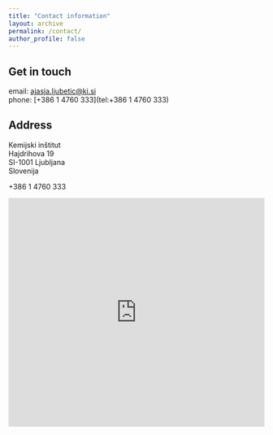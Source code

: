 ```yaml
---
title: "Contact information"
layout: archive
permalink: /contact/
author_profile: false
---
```

Get in touch
------------

email: [ajasja.ljubetic@ki.si](mailto:ajasja.ljubetic@ki.si)<br> 
phone: [+386 1 4760 333](tel:+386 1 4760 333)

Address
-------

Kemijski inštitut<br> 
Hajdrihova 19<br> 
SI-1001 Ljubljana<br> 
Slovenija<br> 

+386 1 4760 333

<iframe src="https://www.google.com/maps/embed?pb=!1m18!1m12!1m3!1d2769.418759357023!2d14.491695976305701!3d46.042744971089334!2m3!1f0!2f0!3f0!3m2!1i1024!2i768!4f13.1!3m3!1m2!1s0x47652d69d86a3165%3A0xd15d11f17164acb9!2sNational%20Institute%20of%20Chemistry!5e0!3m2!1sen!2ssi!4v1732195158461!5m2!1sen!2ssi" style="border:0; height: 450px; width: min(100%, 600px);" allowfullscreen="" loading="lazy" referrerpolicy="no-referrer-when-downgrade"></iframe>
